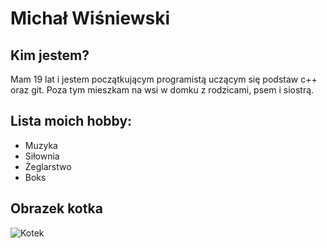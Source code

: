 # Michał Wiśniewski

## Kim jestem?
Mam 19 lat i jestem początkującym programistą uczącym się podstaw c++ oraz git.
Poza tym mieszkam na wsi w domku z rodzicami, psem i siostrą.

## Lista moich hobby:

- Muzyka
- Siłownia
- Żeglarstwo
- Boks

## Obrazek kotka

![Kotek](https://www.google.com/search?sca_esv=596065830&rlz=1C1CHBD_plPL1086PL1086&sxsrf=AM9HkKnfJgJbPsS4NC4wEXGd-4Q1kLewKg:1704493359458&q=kotek&tbm=isch&source=lnms&sa=X&ved=2ahUKEwiSoNnJpMeDAxWfJhAIHcGgDjAQ0pQJegQIERAB&biw=958&bih=909&dpr=1#imgrc=BsjCnEKxIn-lmM)
